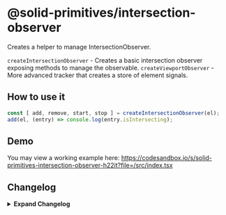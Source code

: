 # @solid-primitives/intersection-observer

Creates a helper to manage IntersectionObserver.

`createIntersectionObserver` - Creates a basic intersection observer exposing methods to manage the observable.
`createViewportObserver` - More advanced tracker that creates a store of element signals.

## How to use it

```ts
const [ add, remove, start, stop ] = createIntersectionObserver(el);
add(el, (entry) => console.log(entry.isIntersecting);
```

## Demo

You may view a working example here: https://codesandbox.io/s/solid-primitives-intersection-observer-h22it?file=/src/index.tsx

## Changelog

<details>
<summary><b>Expand Changelog</b></summary>

1.0.0

Committing first version of primitive.

</details>
